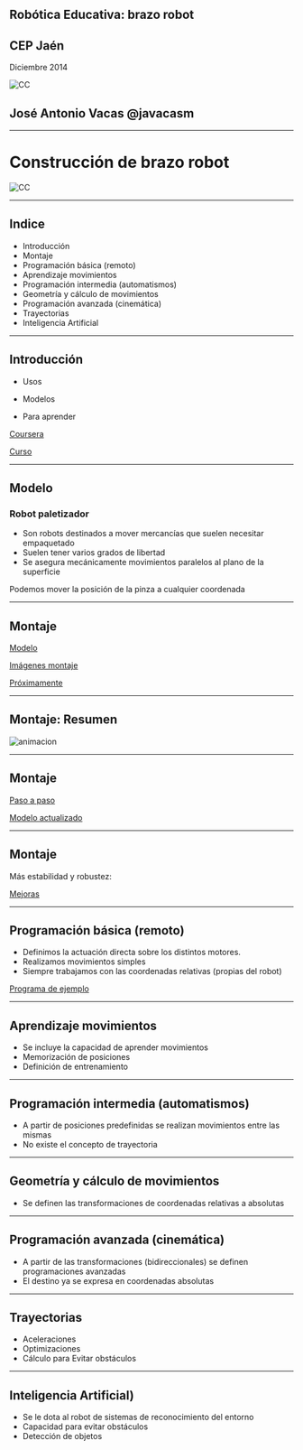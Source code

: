 <!-- background: #184bc6-->
<!-- color: #fff -->
<!-- font: centurygothic -->

## Robótica Educativa: brazo robot
## CEP Jaén              
Diciembre 2014

![CC](https://licensebuttons.net/l/by-sa/3.0/88x31.png)
## José Antonio Vacas  @javacasm

***

# Construcción de brazo robot

![CC](https://lh3.googleusercontent.com/-vszhCg3H4go/VHd7O-jB9sI/AAAAAAAAtWk/Omk6nqz6K_E/w1104-h828-no/IMG_20141127_135651.jpg)

***

## Indice

* Introducción
* Montaje
* Programación básica (remoto)
* Aprendizaje movimientos
* Programación intermedia (automatismos)
* Geometría y cálculo de movimientos
* Programación avanzada (cinemática)
* Trayectorias
* Inteligencia Artificial

***

<!-- background: #184bc6-->
<!-- color: #fff -->
<!-- font: centurygothic -->
## Introducción

* Usos

* Modelos

* Para aprender

[Coursera](https://class.coursera.org/conrob-002/wiki/GettingStarted2)

[Curso](https://sites.google.com/site/mrjoneswac/yr10-information-software-technology/robotics)

***

## Modelo

### Robot paletizador

* Son robots destinados a mover mercancías que suelen necesitar empaquetado
* Suelen tener varios grados de libertad
* Se asegura mecánicamente movimientos paralelos al plano de la superficie

Podemos mover la posición de la pinza a cualquier coordenada

***

<!-- background: #184bc6-->
<!-- color: #fff -->
<!-- font: centurygothic -->
## Montaje

[Modelo](http://www.thingiverse.com/download:700212)

[Imágenes montaje](https://plus.google.com/photos/+JoseAntonioVacasMartinez/albums/6104532387156704385/6086468918652827330?authkey)

[Próximamente](https://plus.google.com/photos/+JoseAntonioVacasMartinez/albums/6104537620024206273?authkey=CLj5-ZeNrcTCCQ)

***

<!-- background: #184bc6-->
<!-- color: #fff -->
<!-- font: centurygothic -->
## Montaje: Resumen

![animacion](http://www.wired.com/images_blogs/design/2014/02/assembly.gif)

***

<!-- background: #184bc6-->
<!-- color: #fff -->
<!-- font: centurygothic -->
## Montaje

[Paso a paso](http://thejamerson.com/uarm/)

[Modelo actualizado](http://blog.ufactory.cc/assembly-diagram-of-uarm/)

***

<!-- background: #184bc6-->
<!-- color: #fff -->
<!-- font: centurygothic -->
## Montaje

Más estabilidad y robustez:

[Mejoras](http://www.thingiverse.com/thing:649238/#files)

***

<!-- background: #184bc6-->
<!-- color: #fff -->
<!-- font: centurygothic -->
## Programación básica (remoto)

* Definimos la actuación directa sobre los distintos motores.
* Realizamos movimientos simples
* Siempre trabajamos con las coordenadas relativas (propias del robot)

[Programa de ejemplo](http://www.thingiverse.com/download:700213)

***

## Aprendizaje movimientos

* Se incluye la capacidad de aprender movimientos
* Memorización de posiciones
* Definición de entrenamiento

***

## Programación intermedia (automatismos)

* A partir de posiciones predefinidas se realizan movimientos entre las mismas
* No existe el concepto de trayectoria

***

## Geometría y cálculo de movimientos

* Se definen las transformaciones de coordenadas relativas a absolutas

***

## Programación avanzada (cinemática)

* A partir de las transformaciones (bidireccionales) se definen programaciones avanzadas
* El destino ya se expresa en coordenadas absolutas

***

## Trayectorias

* Aceleraciones
* Optimizaciones
* Cálculo para Evitar obstáculos

***

<!-- background: #184bc6-->
<!-- color: #fff -->
<!-- font: centurygothic -->
## Inteligencia Artificial)

* Se le dota al robot de sistemas de reconocimiento del entorno 
* Capacidad para evitar obstáculos
* Detección de objetos
